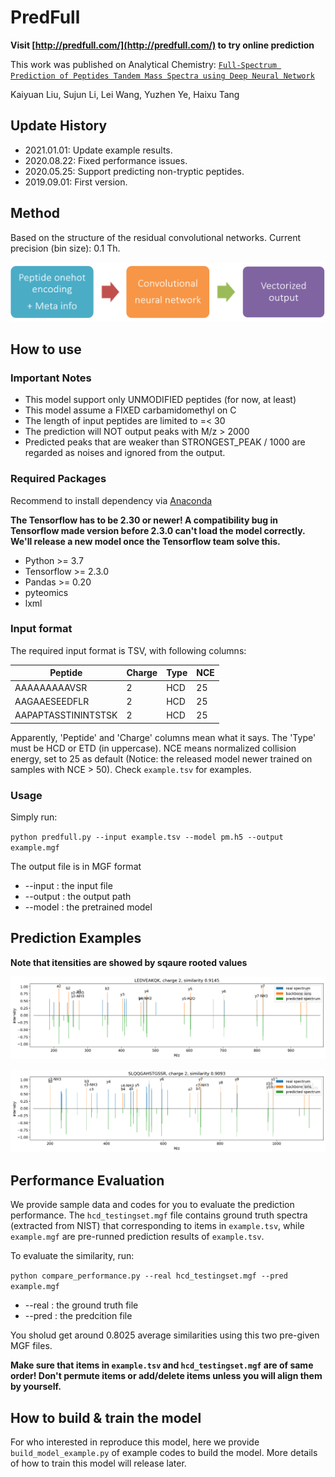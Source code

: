 # PredFull

__Visit [http://predfull.com/](http://predfull.com/) to try online prediction__

This work was published on Analytical Chemistry: [`Full-Spectrum Prediction of Peptides Tandem Mass Spectra using Deep Neural Network`](https://pubs.acs.org/doi/10.1021/acs.analchem.9b04867)

Kaiyuan Liu, Sujun Li, Lei Wang, Yuzhen Ye, Haixu Tang

## Update History

* 2021.01.01: Update example results.
* 2020.08.22: Fixed performance issues.
* 2020.05.25: Support predicting non-tryptic peptides.
* 2019.09.01: First version.


## Method

Based on the structure of the residual convolutional networks. Current precision (bin size): 0.1 Th.

![model](imgs/model.png)

## How to use

### Important Notes

* This model support only UNMODIFIED peptides (for now, at least)
* This model assume a FIXED carbamidomethyl on C
* The length of input peptides are limited to =< 30
* The prediction will NOT output peaks with M/z > 2000
* Predicted peaks that are weaker than STRONGEST_PEAK / 1000 are regarded as noises and ignored from the output.

### Required Packages

Recommend to install dependency via [Anaconda](https://www.anaconda.com/distribution/)

__The Tensorflow has to be 2.30 or newer! A compatibility bug in Tensorflow made version before 2.3.0 can't load the model correctly. We'll release a new model once the Tensorflow team solve this.__

* Python >= 3.7
* Tensorflow >= 2.3.0
* Pandas >= 0.20
* pyteomics
* lxml

### Input format

The required input format is TSV, with following columns:

Peptide | Charge | Type | NCE
------- | ------ | ---- | ---
AAAAAAAAAVSR | 2 | HCD | 25
AAGAAESEEDFLR | 2 | HCD | 25
AAPAPTASSTININTSTSK | 2 | HCD | 25

Apparently, 'Peptide' and 'Charge' columns mean what it says. The 'Type' must be HCD or ETD (in uppercase). NCE means normalized collision energy, set to 25 as default (Notice: the released model newer trained on samples with NCE > 50). Check `example.tsv` for examples.

### Usage

Simply run:

`python predfull.py --input example.tsv --model pm.h5 --output example.mgf`

The output file is in MGF format

* --input : the input file
* --output : the output path
* --model : the pretrained model

## Prediction Examples

__Note that itensities are showed by sqaure rooted values__

![example 1](imgs/hcd2.png)

![example 2](imgs/hcd1.png)

## Performance Evaluation

We provide sample data and codes for you to evaluate the prediction performance. The `hcd_testingset.mgf` file contains ground truth spectra (extracted from NIST) that corresponding to items in `example.tsv`,  while `example.mgf` are pre-runned prediction results of `example.tsv`.

To evaluate the similarity, run:

`python compare_performance.py --real hcd_testingset.mgf --pred example.mgf`

* --real : the ground truth file
* --pred : the predcition file

You sholud get around $0.8025$ average similarities using this two pre-given MGF files.

__Make sure that items in `example.tsv` and `hcd_testingset.mgf` are of same order! Don't permute items or add/delete items unless you will align them by yourself.__

## How to build & train the model

For who interested in reproduce this model, here we provide `build_model_example.py` of example codes to build the model. More details of how to train this model will release later.
